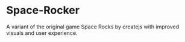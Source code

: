 # Space-Rocker
A variant of the original game Space Rocks by createjs with improved visuals and user experience.
